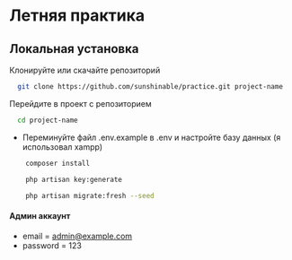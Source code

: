 # Летняя практика

## Локальная установка

Клонируйте или скачайте репозиторий

```bash
  git clone https://github.com/sunshinable/practice.git project-name
```

Перейдите в проект с репозиторием

```bash
  cd project-name
```

-   Переминуйте файл .env.example в .env и настройте базу данных (я использовал xampp)

```bash
    composer install
```

```bash
    php artisan key:generate
```

```bash
    php artisan migrate:fresh --seed
```

#### Админ аккаунт

-   email = admin@example.com
-   password = 123
